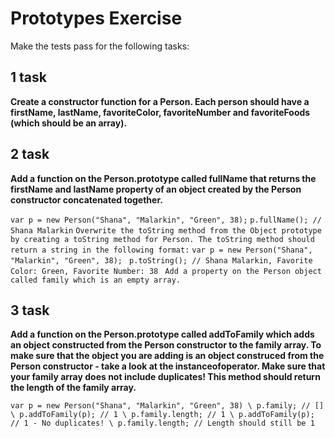 # Prototypes Exercise

Make the tests pass for the following tasks:

## 1 task

**Create a constructor function for a Person. Each person should have a firstName, lastName, favoriteColor, favoriteNumber and favoriteFoods (which should be an array).**

## 2 task

**Add a function on the Person.prototype called fullName that returns the firstName and lastName property of an object created by the Person constructor concatenated together.**

`var p = new Person("Shana", "Malarkin", "Green", 38);`
`p.fullName(); // Shana Malarkin`
`Overwrite the toString method from the Object prototype by creating a toString method for Person. The toString method should return a string in the following format:`
`var p = new Person("Shana", "Malarkin", "Green", 38); `
`p.toString(); // Shana Malarkin, Favorite Color: Green, Favorite Number: 38 `
`Add a property on the Person object called family which is an empty array. `

## 3 task

**Add a function on the Person.prototype called addToFamily which adds an object constructed from the Person constructor to the family array. To make sure that the object you are adding is an object construced from the Person constructor - take a look at the instanceofoperator. Make sure that your family array does not include duplicates! This method should return the length of the family array.**

`var p = new Person("Shana", "Malarkin", "Green", 38) \
p.family; // [] \
p.addToFamily(p); // 1 \
p.family.length; // 1 \
p.addToFamily(p); // 1 - No duplicates! \
p.family.length; // Length should still be 1
`
